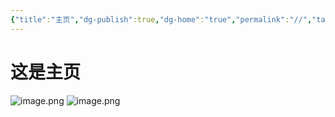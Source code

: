 ```yaml
---
{"title":"主页","dg-publish":true,"dg-home":"true","permalink":"//","tags":["gardenEntry"],"dgPassFrontmatter":true}
---
```


# 这是主页
![image.png](https://raw.githubusercontent.com/zhenglong1997/imgroom/main/obsidian/20240722174902.png)
![image.png](https://raw.githubusercontent.com/zhenglong1997/imgroom/main/obsidian/20240722174950.png)
